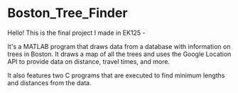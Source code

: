 # Boston_Tree_Finder
<p>Hello! This is the final project I made in EK125 - </p>

<p>
  It's a MATLAB program that draws data from a database with information on trees in Boston. It draws a map of all the trees and uses the Google Location API
  to provide data on distance, travel times, and more. 
</p>
<p>
  It also features two C programs that are executed to find minimum lengths and distances from the data.
</p>
